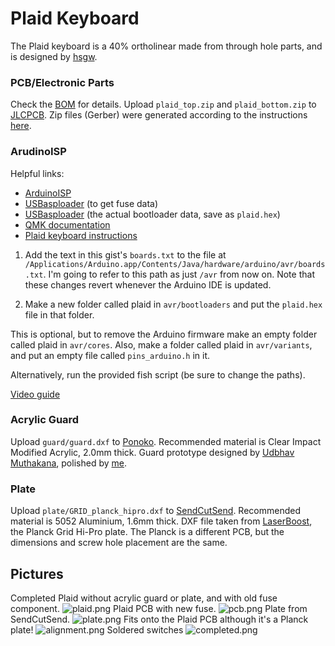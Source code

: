 # Plaid Keyboard

The Plaid keyboard is a 40% ortholinear made from through hole parts, and is
designed by [hsgw](https://github.com/hsgw/plaid).

### PCB/Electronic Parts

Check the [BOM](https://github.com/stephen-huan/plaid/blob/master/plaid_bom.md)
for details.
Upload `plaid_top.zip` and `plaid_bottom.zip` to [JLCPCB](https://jlcpcb.com/).
Zip files (Gerber) were generated according to the instructions
[here](https://support.jlcpcb.com/article/44-how-to-export-kicad-pcb-to-gerber-files).

### ArudinoISP

Helpful links:
- [ArduinoISP](https://www.arduino.cc/en/tutorial/arduinoISP)
- [USBasploader](https://github.com/hsgw/USBaspLoader/blob/plaid/Makefile.inc)
(to get fuse data)
- [USBasploader](https://github.com/hsgw/USBaspLoader/commit/f7dad45af2a087508cf0997fa31f198fc984535f#diff-50b43beb78bd903d7be28c4bc2f0f4db)
(the actual bootloader data, save as `plaid.hex`)
- [QMK documentation](https://docs.qmk.fm/#/) 
- [Plaid keyboard instructions](https://github.com/hsgw/plaid/blob/master/doc/en/bootloader.md)

1. Add the text in this gist's `boards.txt` to the file at 
`/Applications/Arduino.app/Contents/Java/hardware/arduino/avr/boards.txt`.
I'm going to refer to this path as just `/avr` from now on.
Note that these changes revert whenever the Arduino IDE is updated.

2. Make a new folder called plaid in `avr/bootloaders`
and put the `plaid.hex` file in that folder.

This is optional, but to remove the Arduino firmware
make an empty folder called plaid in `avr/cores`.
Also, make a folder called plaid in `avr/variants`,
and put an empty file called `pins_arduino.h` in it.

Alternatively, run the provided fish script (be sure to change the paths).

[Video guide](https://www.youtube.com/watch?v=pyH5Hi-ujLw)

### Acrylic Guard
Upload `guard/guard.dxf` to [Ponoko](https://www.ponoko.com/).
Recommended material is Clear Impact Modified Acrylic, 2.0mm thick.
Guard prototype designed by [Udbhav Muthakana](https://github.com/udbhav1),
polished by [me](https://github.com/stephen-huan).

### Plate
Upload `plate/GRID_planck_hipro.dxf` to [SendCutSend](https://sendcutsend.com/).
Recommended material is 5052 Aluminium, 1.6mm thick.
DXF file taken from [LaserBoost](https://www.laserboost.com/plates-planck),
the Planck Grid Hi-Pro plate. The Planck is a different PCB, but the dimensions
and screw hole placement are the same.

## Pictures

Completed Plaid without acrylic guard or plate, and with old fuse component.
![plaid.png](https://github.com/stephen-huan/plaid/blob/master/pictures/plaid.png?raw=true "completed Plaid")
Plaid PCB with new fuse.
![pcb.png](https://github.com/stephen-huan/plaid/blob/master/pictures/pcb.png?raw=true "PCB")
Plate from SendCutSend.
![plate.png](https://github.com/stephen-huan/plaid/blob/master/pictures/plate.png?raw=true "Plate")
Fits onto the Plaid PCB although it's a Planck plate!
![alignment.png](https://github.com/stephen-huan/plaid/blob/master/pictures/alignment.png?raw=true "Plate")
Soldered switches
![completed.png](https://github.com/stephen-huan/plaid/blob/master/pictures/completed.png?raw=true "Soldered")

